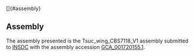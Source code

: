 []{#assembly}

Assembly
--------

The assembly presented is the Tsuc\_wing\_CBS7118\_V1 assembly submitted
to [INSDC](http://www.insdc.org) with the assembly accession
[GCA\_001720155.1](http://www.ebi.ac.uk/ena/data/view/GCA_001720155.1).
